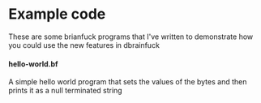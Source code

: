 # Example code

These are some brianfuck programs that I've written to demonstrate how you could use the new features in dbrainfuck

#### hello-world.bf

A simple hello world program that sets the values of the bytes and then prints it as a null terminated string
